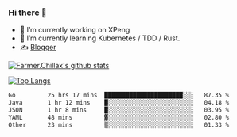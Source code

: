 ### Hi there 👋

- 🔭 I’m currently working on XPeng
- 🌱 I’m currently learning Kubernetes / TDD / Rust.
- ✍️ [Blogger](https://blog.farmer233.top)
<!-- - 🤔 [My Gitee](https://gitee.com/Farmer-chong) -->


[![Farmer.Chillax's github stats](https://github-readme-stats.vercel.app/api?username=FarmerChillax)](https://github.com/anuraghazra/github-readme-stats)

[![Top Langs](https://github-readme-stats.vercel.app/api/top-langs/?username=FarmerChillax&layout=compact&hide=html,css,javascript)](https://github.com/anuraghazra/github-readme-stats)


<a href="https://wakatime.com/@Farmer"> </a>
          <!--START_SECTION:waka-->

```txt
Go         25 hrs 17 mins  ██████████████████████░░░   87.35 %
Java       1 hr 12 mins    █░░░░░░░░░░░░░░░░░░░░░░░░   04.18 %
JSON       1 hr 8 mins     █░░░░░░░░░░░░░░░░░░░░░░░░   03.95 %
YAML       48 mins         ▓░░░░░░░░░░░░░░░░░░░░░░░░   02.80 %
Other      23 mins         ▒░░░░░░░░░░░░░░░░░░░░░░░░   01.33 %
```

<!--END_SECTION:waka-->



<!--
**Farmer-chong/Farmer-chong** is a ✨ _special_ ✨ repository because its `README.md` (this file) appears on your GitHub profile.

Here are some ideas to get you started:

- 🔭 I’m currently working on ...
- 🌱 I’m currently learning ...
- 👯 I’m looking to collaborate on ...
- 🤔 I’m looking for help with ...
- 💬 Ask me about ...
- 📫 How to reach me: ...
- 😄 Pronouns: ...
- ⚡ Fun fact: ...
-->
